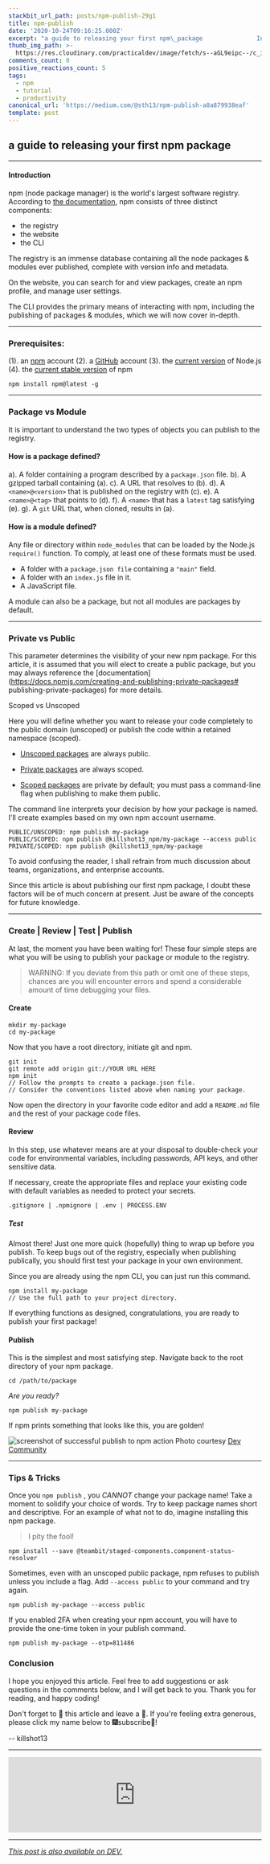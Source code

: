```yaml
---
stackbit_url_path: posts/npm-publish-29g1
title: npm-publish
date: '2020-10-24T09:16:25.000Z'
excerpt: "a guide to releasing your first npm\_package               Introduction   npm (node package m..."
thumb_img_path: >-
  https://res.cloudinary.com/practicaldev/image/fetch/s--aGL9eipc--/c_imagga_scale,f_auto,fl_progressive,h_420,q_auto,w_1000/https://dev-to-uploads.s3.amazonaws.com/uploads/articles/jwut6pn4vr6qfi5lno74.png
comments_count: 0
positive_reactions_count: 5
tags:
  - npm
  - tutorial
  - productivity
canonical_url: 'https://medium.com/@sth13/npm-publish-a8a879938eaf'
template: post
---
```

## a guide to releasing your first npm package

---

#### Introduction
npm (node package manager) is the world's largest software registry. According to [the documentation](https://docs.npmjs.com/about-npm), npm consists of three distinct components:

* the registry
* the website
* the CLI

The registry is an immense database containing all the node packages & modules ever published, complete with version info and metadata.

On the website, you can search for and view packages, create an npm profile, and manage user settings.

The CLI provides the primary means of interacting with npm, including the publishing of packages & modules, which we will now cover in-depth.

---

### Prerequisites:

(1). an [npm](https://www.npmjs.com) account
(2). a [GitHub](https://github.com) account
(3). the [current version](https://nodejs.org) of Node.js
(4). the [current stable version](https://github.com/npm/cli/releases/latest) of npm


```
npm install npm@latest -g
```

---

### Package vs Module

It is important to understand the two types of objects you can publish to the registry.

#### How is a package defined?
a). A folder containing a program described by a 
`package.json`
 file.
b). A gzipped tarball containing (a).
c). A URL that resolves to (b).
d). A 
`<name>@<version>`
 that is published on the registry with (c).
e). A 
`<name>@<tag>`
 that points to (d).
f). A 
`<name>`
 that has a 
`latest`
 tag satisfying (e).
g). A 
`git`
 URL that, when cloned, results in (a).

#### How is a module defined?
Any file or directory within 
`node_modules`
 that can be loaded by the Node.js 
`require()`
 function. To comply, at least one of these formats must be used.

* A folder with a 
`package.json file`
 containing a 
`"main"`
 field.
* A folder with an 
`index.js`
 file in it.
* A JavaScript file.

A module can also be a package, but not all modules are packages by default.

---

### Private vs Public

This parameter determines the visibility of your new npm package. For this article, it is assumed that you will elect to create a public package, but you may always reference the [documentation](https://docs.npmjs.com/creating-and-publishing-private-packages# publishing-private-packages) for more details.

Scoped vs Unscoped

Here you will define whether you want to release your code completely to the public domain (unscoped) or publish the code within a retained namespace (scoped).

* [Unscoped packages](https://docs.npmjs.com/creating-and-publishing-unscoped-public-packages) are always public.

* [Private packages](https://docs.npmjs.com/about-private-packages) are always scoped.

* [Scoped packages](https://docs.npmjs.com/creating-and-publishing-scoped-public-packages) are private by default; you must pass a command-line flag when publishing to make them public.

The command line interprets your decision by how your package is named. I'll create examples based on my own npm account username.


```
PUBLIC/UNSCOPED: npm publish my-package
PUBLIC/SCOPED: npm publish @killshot13_npm/my-package --access public
PRIVATE/SCOPED: npm publish @killshot13_npm/my-package
```


To avoid confusing the reader, I shall refrain from much discussion about teams, organizations, and enterprise accounts. 

Since this article is about publishing our first npm package, I doubt these factors will be of much concern at present. Just be aware of the concepts for future knowledge.

---

### Create | Review | Test | Publish

At last, the moment you have been waiting for! These four simple steps are what you will be using to publish your package or module to the registry.

> WARNING: If you deviate from this path or omit one of these
> steps, chances are you will encounter errors and spend a
> considerable amount of time debugging your files.

#### Create


```
mkdir my-package
cd my-package
```


Now that you have a root directory, initiate git and npm.


```
git init
git remote add origin git://YOUR URL HERE
npm init
// Follow the prompts to create a package.json file. 
// Consider the conventions listed above when naming your package.
```


Now open the directory in your favorite code editor and add a 
`README.md`
 file and the rest of your package code files.

#### Review
In this step, use whatever means are at your disposal to double-check your code for environmental variables, including passwords, API keys, and other sensitive data.

If necessary, create the appropriate files and replace your existing code with default variables as needed to protect your secrets.


```
.gitignore | .npmignore | .env | PROCESS.ENV
```


##### Test
Almost there! Just one more quick (hopefully) thing to wrap up before you publish. To keep bugs out of the registry, especially when publishing publically, you should first test your package in your own environment.

Since you are already using the npm CLI, you can just run this command.


```
npm install my-package
// Use the full path to your project directory.
```


If everything functions as designed, congratulations, you are ready to publish your first package!

#### Publish
This is the simplest and most satisfying step. Navigate back to the root directory of your npm package.


```
cd /path/to/package
```


*Are you ready?*


```
npm publish my-package
```


If npm prints something that looks like this, you are golden!

![screenshot of successful publish to npm action](https://dev-to-uploads.s3.amazonaws.com/uploads/articles/qxvns1m1cm6wwx8se0go.png)
Photo courtesy [Dev Community](https://dev.to/uf4no/npm-behind-the-scenes-and-publish-guide-4gi8)

---

### Tips & Tricks

Once you 
`npm publish`
, you *CANNOT* change your package name! Take a moment to solidify your choice of words. Try to keep package names short and descriptive. For an example of what not to do, imagine installing this npm package.

> I pity the fool!


```
npm install --save @teambit/staged-components.component-status-resolver
```


Sometimes, even with an unscoped public package, npm refuses to publish unless you include a flag. Add 
`--access public`
 to your command and try again.


```
npm publish my-package --access public
```


If you enabled 2FA when creating your npm account, you will have to provide the one-time token in your publish command.


```
npm publish my-package --otp=811486
```


### Conclusion

I hope you enjoyed this article. Feel free to add suggestions or ask questions in the comments below, and I will get back to you. Thank you for reading, and happy coding!

Don't forget to 💖 this article and leave a 💭. If you're feeling extra generous, please click my name below to 🎆subscribe🎇!

  -- killshot13

---


<iframe class="liquidTag" src="https://dev.to/embed/user?args=killshot13" style="border: 0; width: 100%;"></iframe>


---

*[This post is also available on DEV.](https://dev.to/killshot13/npm-publish-29g1)*


<script>
const parent = document.getElementsByTagName('head')[0];
const script = document.createElement('script');
script.type = 'text/javascript';
script.src = 'https://cdnjs.cloudflare.com/ajax/libs/iframe-resizer/4.1.1/iframeResizer.min.js';
script.charset = 'utf-8';
script.onload = function() {
    window.iFrameResize({}, '.liquidTag');
};
parent.appendChild(script);
</script>    
